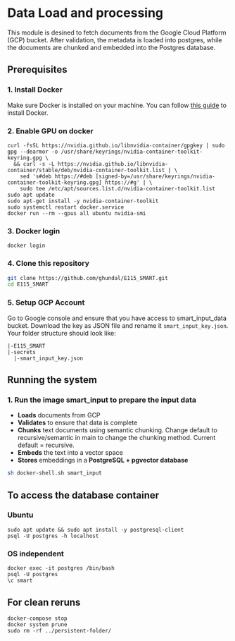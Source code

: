 # Data Load and processing

This module is desined to fetch documents from the Google Cloud Platform (GCP) bucket. After validation, the metadata is loaded into postgres, while the documents are chunked and embedded into the Postgres database.

## **Prerequisites**

### **1. Install Docker**

Make sure Docker is installed on your machine. You can follow [this guide](https://docs.docker.com/get-docker/) to install Docker.

### 2. Enable GPU on docker

```
curl -fsSL https://nvidia.github.io/libnvidia-container/gpgkey | sudo gpg --dearmor -o /usr/share/keyrings/nvidia-container-toolkit-keyring.gpg \
  && curl -s -L https://nvidia.github.io/libnvidia-container/stable/deb/nvidia-container-toolkit.list | \
    sed 's#deb https://#deb [signed-by=/usr/share/keyrings/nvidia-container-toolkit-keyring.gpg] https://#g' | \
    sudo tee /etc/apt/sources.list.d/nvidia-container-toolkit.list
sudo apt update
sudo apt-get install -y nvidia-container-toolkit
sudo systemctl restart docker.service
docker run --rm --gpus all ubuntu nvidia-smi
```

### 3. Docker login

```
docker login
```

### **4. Clone this repository**

```bash
git clone https://github.com/ghundal/E115_SMART.git
cd E115_SMART
```

### **5. Setup GCP Account**

Go to Google console and ensure that you have access to smart_input_data bucket. Download the key as JSON file and rename it `smart_input_key.json`. Your folder structure should look like:

```
|-E115_SMART
|-secrets
  |-smart_input_key.json
```

## **Running the system**

### **1. Run the image smart_input to prepare the input data**

- **Loads** documents from GCP
- **Validates** to ensure that data is complete
- **Chunks** text documents using semantic chunking. Change default to recursive/semantic in main to change the chunking method. Current default = recursive.
- **Embeds** the text into a vector space
- **Stores** embeddings in a **PostgreSQL + pgvector database**

```bash
sh docker-shell.sh smart_input
```

## To access the database container

### Ubuntu

```
sudo apt update && sudo apt install -y postgresql-client
psql -U postgres -h localhost
```

### OS independent

```
docker exec -it postgres /bin/bash
psql -U postgres
\c smart
```

## For clean reruns

```
docker-compose stop
docker system prune
sudo rm -rf ../persistent-folder/
```

